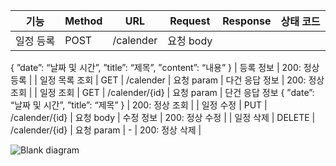 | 기능 | Method | URL | Request | Response | 상태 코드 |
| --- | --- | --- | --- | --- | --- |
| 일정 등록 | POST | /calender | 요청 body
{
”date”: “날짜 및 시간”,
”title”: “제목”,
”content”: “내용”
} | 등록 정보 | 200: 정상 등록 |
| 일정 목록 조회 | GET | /calender | 요청 param | 다건 응답 정보 | 200: 정상 조회 |
| 일정 조회 | GET | /calender/{id} | 요청 param | 단건 응답 정보
{
”date”: “날짜 및 시간”,
”title”: “제목”
} | 200: 정상 조회 |
| 일정 수정 | PUT | /calender/{id} | 요청 body | 수정 정보 | 200: 정상 수정 |
| 일정 삭제 | DELETE | /calender/{id} | 요청 param | - | 200: 정상 삭제 |

![Blank diagram](https://github.com/user-attachments/assets/2f1efc27-4dcd-4f2e-b902-196ed7e28ece)
